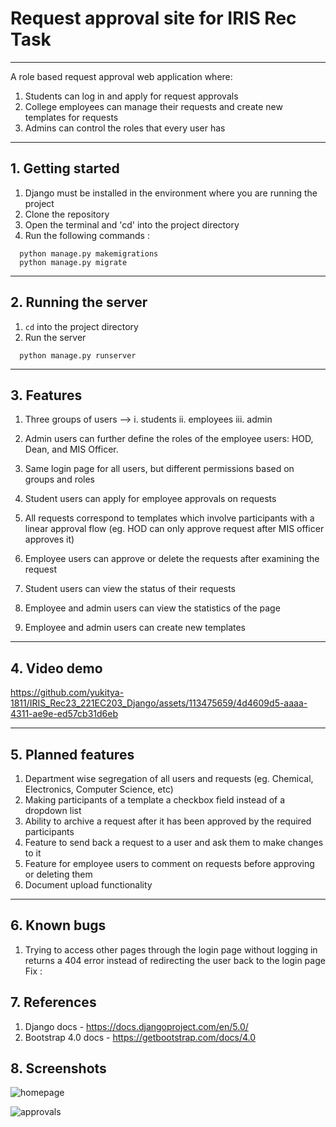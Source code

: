 # Request approval site for IRIS Rec Task
***
A role based request approval web application where:
1. Students can log in and apply for request approvals
2. College employees can manage their requests and create new templates for requests
3. Admins can control the roles that every user has 

***
## 1. Getting started

1. Django must be installed in the environment where you are running the project
2. Clone the repository
3. Open the terminal and 'cd' into the project directory
4. Run the following commands : <br>
```
  python manage.py makemigrations
  python manage.py migrate
```
***
## 2. Running the server
1. `cd` into the project directory
2. Run the server
```
  python manage.py runserver
```
***
## 3. Features
1. Three groups of users -->
i. students
ii. employees
iii. admin

2. Admin users can further define the roles of the employee users: HOD, Dean, and MIS Officer.
3. Same login page for all users, but different permissions based on groups and roles
4. Student users can apply for employee approvals on requests
5. All requests correspond to templates which involve participants with a linear approval flow (eg. HOD can only approve request after MIS officer approves it)
6. Employee users can approve or delete the requests after examining the request
7. Student users can view the status of their requests
8. Employee and admin users can view the statistics of the page
9. Employee and admin users can create new templates

***

## 4. Video demo


https://github.com/yukitya-1811/IRIS_Rec23_221EC203_Django/assets/113475659/4d4609d5-aaaa-4311-ae9e-ed57cb31d6eb

***


## 5. Planned features

1. Department wise segregation of all users and requests (eg. Chemical, Electronics, Computer Science, etc)
2. Making participants of a template a checkbox field instead of a dropdown list
3. Ability to archive a request after it has been approved by the required participants
4. Feature to send back a request to a user and ask them to make changes to it
5. Feature for employee users to comment on requests before approving or deleting them
6. Document upload functionality

***
## 6. Known bugs
1. Trying to access other pages through the login page without logging in returns a 404 error instead of redirecting the user back to the login page
Fix :

## 7. References
1. Django docs - https://docs.djangoproject.com/en/5.0/
2. Bootstrap 4.0 docs - https://getbootstrap.com/docs/4.0

## 8. Screenshots
![homepage](https://github.com/yukitya-1811/IRIS_Rec23_221EC203_Django/assets/113475659/30b218a8-6f50-4e1c-bfe8-753b65a5c450)

![approvals](https://github.com/yukitya-1811/IRIS_Rec23_221EC203_Django/assets/113475659/46ade3f7-ee18-40ff-9eac-318ca6e3ba18)


